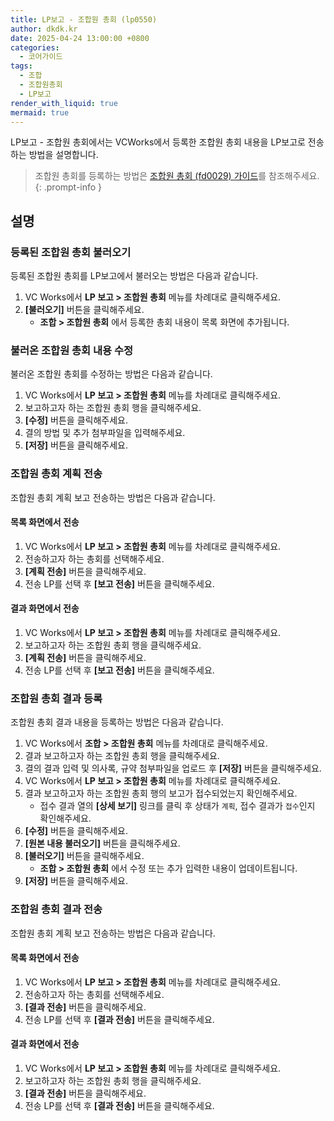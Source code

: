```yaml
---
title: LP보고 - 조합원 총회 (lp0550)
author: dkdk.kr
date: 2025-04-24 13:00:00 +0800
categories:
  - 코어가이드
tags:
  - 조합
  - 조합원총회
  - LP보고
render_with_liquid: true
mermaid: true
---
```

LP보고 - 조합원 총회에서는 VCWorks에서 등록한 조합원 총회 내용을 LP보고로 전송하는 방법을 설명합니다.

> 조합원 총회를 등록하는 방법은 [조합원 총회 (fd0029) 가이드](https://guide.vcworks.kr/posts/fd0029/)를 참조해주세요.
{: .prompt-info }
## 설명

### 등록된 조합원 총회 불러오기
등록된 조합원 총회를 LP보고에서 불러오는 방법은 다음과 같습니다.

1. VC Works에서 **LP 보고 > 조합원 총회** 메뉴를 차례대로 클릭해주세요.
2. **[불러오기]** 버튼을 클릭해주세요.
	- **조합 > 조합원 총회** 에서 등록한 총회 내용이 목록 화면에 추가됩니다.

### 불러온 조합원 총회 내용 수정
불러온 조합원 총회를 수정하는 방법은 다음과 같습니다.
1. VC Works에서 **LP 보고 > 조합원 총회** 메뉴를 차례대로 클릭해주세요.
2. 보고하고자 하는 조합원 총회 행을 클릭해주세요.
3. **[수정]** 버튼을 클릭해주세요.
4. 결의 방법 및 추가 첨부파일을 입력해주세요.
5. **[저장]** 버튼을 클릭해주세요.

### 조합원 총회 계획 전송
조합원 총회 계획 보고 전송하는 방법은 다음과 같습니다.
#### 목록 화면에서 전송
1. VC Works에서 **LP 보고 > 조합원 총회** 메뉴를 차례대로 클릭해주세요.
2. 전송하고자 하는 총회를 선택해주세요.
3. **[계획 전송]** 버튼을 클릭해주세요.
4. 전송 LP를 선택 후 **[보고 전송]** 버튼을 클릭해주세요.
#### 결과 화면에서 전송
1. VC Works에서 **LP 보고 > 조합원 총회** 메뉴를 차례대로 클릭해주세요.
2. 보고하고자 하는 조합원 총회 행을 클릭해주세요.
3. **[계획 전송]** 버튼을 클릭해주세요.
4. 전송 LP를 선택 후 **[보고 전송]** 버튼을 클릭해주세요.

### 조합원 총회 결과 등록
조합원 총회 결과 내용을 등록하는 방법은 다음과 같습니다.
1. VC Works에서 **조합 > 조합원 총회** 메뉴를 차례대로 클릭해주세요.
2. 결과 보고하고자 하는 조합원 총회 행을 클릭해주세요.
3. 결의 결과 입력 및 의사록, 규약 첨부파일을 업로드 후 **[저장]** 버튼을 클릭해주세요.
4. VC Works에서 **LP 보고 > 조합원 총회** 메뉴를 차례대로 클릭해주세요.
5. 결과 보고하고자 하는 조합원 총회 행의 보고가 접수되었는지 확인해주세요.
	- 접수 결과 열의 **[상세 보기]** 링크를 클릭 후 상태가 `계획`, 접수 결과가 `접수`인지 확인해주세요.
6. **[수정]** 버튼을 클릭해주세요.
7. **[원본 내용 불러오기]** 버튼을 클릭해주세요.
8. **[불러오기]** 버튼을 클릭해주세요.
	- **조합 > 조합원 총회** 에서 수정 또는 추가 입력한 내용이 업데이트됩니다.
9. **[저장]** 버튼을 클릭해주세요.

### 조합원 총회 결과 전송
조합원 총회 계획 보고 전송하는 방법은 다음과 같습니다.
#### 목록 화면에서 전송
1. VC Works에서 **LP 보고 > 조합원 총회** 메뉴를 차례대로 클릭해주세요.
2. 전송하고자 하는 총회를 선택해주세요.
3. **[결과 전송]** 버튼을 클릭해주세요.
4. 전송 LP를 선택 후 **[결과 전송]** 버튼을 클릭해주세요.
#### 결과 화면에서 전송
1. VC Works에서 **LP 보고 > 조합원 총회** 메뉴를 차례대로 클릭해주세요.
2. 보고하고자 하는 조합원 총회 행을 클릭해주세요.
3. **[결과 전송]** 버튼을 클릭해주세요.
4. 전송 LP를 선택 후 **[결과 전송]** 버튼을 클릭해주세요.
